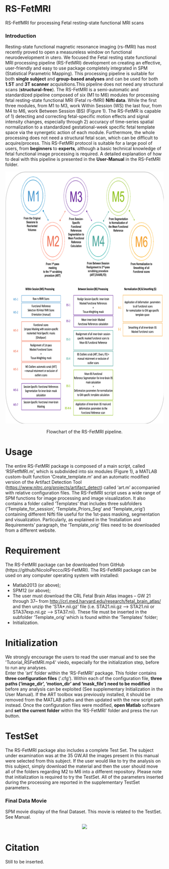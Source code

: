 # RS-FetMRI
RS-FetfMRI for processing Fetal resting-state functional MRI scans

### Introduction

Resting-state functional magnetic resonance imaging (rs-fMRI) has most recently proved to open a measureless window on functional neurodevelopment in utero. We focused the Fetal resting state functional MRI processing pipeline (RS-FetMRI)  development on creating an effective, user-friendly and easy to use package completely integrated in SPM (Statistical Parametric Mapping).  This processing pipeline is suitable for both **single subject** and **group-based analyses** and can be used for both **1.5T** and **3T scanner** acquisitions.This pipeline does not need any structural scans (**structural-free**).
The RS-FetMRI is a semi-automatic and standardized pipeline composed of six (M1 to M6) modules for processing fetal resting-state functional MRI (Fetal rs-fMRI) **Nifti data**. While the first three modules, from M1 to M3, work Within Session (WS) the last four, from M4 to M6, work Between Session (BS) (Figure 1).
The RS-FetMR is capable of 1) detecting and correcting fetal-specific motion effects and signal intensity changes, especially through 2) accuracy of time-series spatial normalization to a standardized gestational-week specific fetal template space via the synergetic action of each module. Furthermore, the whole processing does not need a structural fetal scan, which can be difficult to acquire/process. This RS-FetMRI protocol is suitable for a large pool of users, from **beginners** to **experts**, although a basic technical knowledge of fetal functional image processing is required. A detailed explanation of how to deal with this pipeline is presented in the **User-Manual** in the RS-FetMRI folder.

<p align="center">
<img src="https://github.com/NicoloPecco/RS-FetMRI/blob/main/Images/Flowchart.png" width="800" height="800">
</p>
<p align="center">
Flowchart of the RS-FetMRI pipeline.
</p>

# Usage 

The entire RS-FetMRI package is composed of a main script, called ‘RSFetfMRI.m’, which is subdivided into six modules (Figure 1), a MATLAB custom-built function ‘Create_template.m’ and an automatic modified version of the Artifact Detection Tool (https://www.nitrc.org/projects/artifact_detect) called ‘art.m’ accompanied with relative configuration files. The RS-FetMRI script uses a wide range of  SPM functions for image processing and image visualization. It also contains a folder called ‘Templates’ that includes three subfolders (‘Template_for_session’, ‘Template_Priors_Seg’ and ‘Template_orig’) containing different Nifti file useful for the 1st-pass masking, segmentation and visualization. Particularly, as explained in the ‘Installation and Requirements’ paragraph, the ‘Template_orig’ files need to be downloaded from a different website.

# Requirement

The RS-FetMRI package can be downloaded from GitHub (https://github/NicoloPecco/RS-FetMRI). The RS-FetMRI  package can be used on any computer operating system with installed:

- Matlab2013 (or above);
- SPM12 (or above);
- The user must download the CRL Fetal Brain Atlas images  – GW 21 through 37– from <http://crl.med.harvard.edu/research/fetal_brain_atlas/> and then unzip the 'STA*.nii.gz' file (i.e. STA21.nii.gz --> STA21.nii or STA37exp.nii.gz --> STA37.nii). These file must be inserted in the subfolder ‘Template_orig’ which is found within the ‘Templates’ folder;
- Initialization.

# Initialization

We strongly encourage the users to read the user manual and to see the 'Tutorial_RSFetMRI.mp4' viedo, expecially for the initialization step, before to run any analyses.  
Enter the ‘art’ folder within the ‘RS-FetMRI’ package. This folder contains **three configuration files** (‘.cfg’). Within each of the configuration file, **three paths (‘image_dir’, ‘motion_dir’ and ‘mask_file’) need to be modified** before any analysis can be exploited (See supplementary Initialization in the User Manual).
If the ART toolbox was previously installed, it should be removed from the MATLAB paths and then updated with the new script path instead.
Once the configuration files were modified, **open Matlab** software and **set the current folder** within the ‘RS-FetMRI’ folder and press the run button.

# TestSet

The RS-FetMRI package also includes a complete Test Set. The subject under examination was at the 35 GW.All the images present in this manual were selected from this subject. If the user would like to try the analysis on this subject, simply download the material and then the user should move all of the folders regarding M2 to M6 into a different repository. Please note that initialization is required to try the TestSet. All of the parameters inserted during the processing are reported in the supplementary TestSet parameters. 


### Final Data Movie
SPM movie display of the final Dataset. This movie is related to the TestSet. See Manual.
<p align="center">
<img src="https://github.com/NicoloPecco/RS-FetMRI/blob/main/Images/Screen%20Recording%202021-07-06%20at%2013.02.57.gif">
</p>

# Citation

Still to be inserted.
